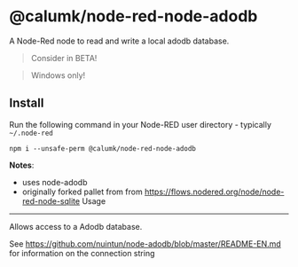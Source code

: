 @calumk/node-red-node-adodb
====================

A Node-Red node to read and write a local adodb database.

> Consider in BETA!

> Windows only!

Install
-------

Run the following command in your Node-RED user directory - typically `~/.node-red`

    npm i --unsafe-perm @calumk/node-red-node-adodb

**Notes**:

 - uses node-adodb
 - originally forked pallet from from https://flows.nodered.org/node/node-red-node-sqlite
Usage
-----

Allows access to a Adodb database.

See https://github.com/nuintun/node-adodb/blob/master/README-EN.md for information on the connection string
